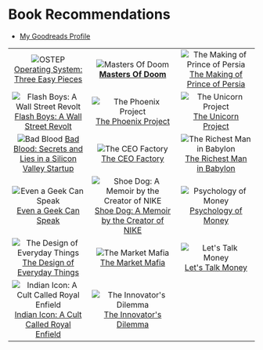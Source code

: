 # Book Recommendations

- [My Goodreads Profile](https://www.goodreads.com/user/show/48522095-aarush-ahuja)

| | | |
| :-: | :-: | :-: |
| ![OSTEP](http://pages.cs.wisc.edu/~remzi/OSTEP/book-cover-two.jpg) [Operating System: Three Easy Pieces](http://pages.cs.wisc.edu/~remzi/OSTEP/) | ![Masters Of Doom](https://i.gr-assets.com/images/S/compressed.photo.goodreads.com/books/1557932856l/222146._SY475_.jpg) [**Masters Of Doom**](https://www.goodreads.com/book/show/222146.Masters_of_Doom) | ![The Making of Prince of Persia](https://i.gr-assets.com/images/S/compressed.photo.goodreads.com/books/1585588886l/52824295._SX318_.jpg) [The Making of Prince of Persia](https://www.goodreads.com/book/show/52824295-the-making-of-prince-of-persia) |
| ![Flash Boys: A Wall Street Revolt](https://i.gr-assets.com/images/S/compressed.photo.goodreads.com/books/1426093936l/24724602.jpg) [Flash Boys: A Wall Street Revolt](https://www.goodreads.com/book/show/24724602-flash-boys) | ![The Phoenix Project](https://i.gr-assets.com/images/S/compressed.photo.goodreads.com/books/1361113128l/17255186.jpg) [The Phoenix Project](https://www.goodreads.com/book/show/17255186-the-phoenix-project) | ![The Unicorn Project](https://i.gr-assets.com/images/S/compressed.photo.goodreads.com/books/1566877586l/44333183.jpg) [The Unicorn Project](https://www.goodreads.com/book/show/44333183-the-unicorn-project) |
| ![Bad Blood](https://i.gr-assets.com/images/S/compressed.photo.goodreads.com/books/1556268702l/37976541.jpg) [Bad Blood: Secrets and Lies in a Silicon Valley Startup](https://www.goodreads.com/book/show/37976541-bad-blood) | ![The CEO Factory](https://i.gr-assets.com/images/S/compressed.photo.goodreads.com/books/1580884655l/49290079._SY475_.jpg) [The CEO Factory](https://www.goodreads.com/book/show/49290079-ceo-factory) | ![The Richest Man in Babylon](https://i.gr-assets.com/images/S/compressed.photo.goodreads.com/books/1348336780l/1052.jpg) [The Richest Man in Babylon](https://www.goodreads.com/book/show/1052.The_Richest_Man_in_Babylon) |
| ![Even a Geek Can Speak](https://i.gr-assets.com/images/S/compressed.photo.goodreads.com/books/1395435066l/7960467.jpg) [Even a Geek Can Speak](https://www.goodreads.com/book/show/7960467-even-a-geek-can-speak) | ![Shoe Dog: A Memoir by the Creator of NIKE](https://i.gr-assets.com/images/S/compressed.photo.goodreads.com/books/1457284880l/27220736.jpg) [Shoe Dog: A Memoir by the Creator of NIKE](https://www.goodreads.com/book/show/27220736-shoe-dog) | ![Psychology of Money](https://i.gr-assets.com/images/S/compressed.photo.goodreads.com/books/1581527774l/41881472._SY475_.jpg) [Psychology of Money](https://www.goodreads.com/book/show/41881472-the-psychology-of-money) |
| ![The Design of Everyday Things](https://i.gr-assets.com/images/S/compressed.photo.goodreads.com/books/1442460745l/840._SY475_.jpg) [The Design of Everyday Things](https://www.goodreads.com/book/show/840.The_Design_of_Everyday_Things) | ![The Market Mafia](https://i.gr-assets.com/images/S/compressed.photo.goodreads.com/books/1605892113l/55964554._SY475_.jpg) [The Market Mafia](https://www.goodreads.com/book/show/55964554-the-market-mafia) | ![Let's Talk Money](https://i.gr-assets.com/images/S/compressed.photo.goodreads.com/books/1528548080l/40499078._SY475_.jpg) [Let's Talk Money](https://www.goodreads.com/book/show/40499078-let-s-talk-money)  |
| ![Indian Icon: A Cult Called Royal Enfield](https://i.gr-assets.com/images/S/compressed.photo.goodreads.com/books/1606726833l/56097589._SY475_.jpg) [Indian Icon: A Cult Called Royal Enfield](https://www.goodreads.com/book/show/56097589-indian-icon) | ![The Innovator's Dilemma](https://i.gr-assets.com/images/S/compressed.photo.goodreads.com/books/1527179687l/26160019._SY475_.jpg) [The Innovator's Dilemma](https://www.goodreads.com/book/show/26160019-the-innovator-s-dilemma)  | |
